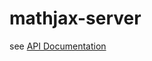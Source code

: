 # mathjax-server

see [API Documentation](http://swagger.plusman.cn/?url=https://mathjax.plusman.cn/__cloverx/__doc/6def414e82cdd4bbeeb8e56b7543fe35/__swagger.json)

